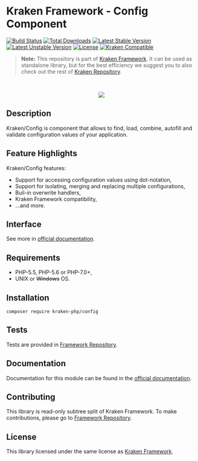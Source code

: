 # Kraken Framework - Config Component

[![Build Status](https://travis-ci.org/kraken-php/framework.svg)](https://travis-ci.org/kraken-php/framework)
[![Total Downloads](https://poser.pugx.org/kraken-php/config/downloads)](https://packagist.org/packages/kraken-php/config) 
[![Latest Stable Version](https://poser.pugx.org/kraken-php/config/v/stable)](https://packagist.org/packages/kraken-php/config) 
[![Latest Unstable Version](https://poser.pugx.org/kraken-php/config/v/unstable)](https://packagist.org/packages/kraken-php/config) 
[![License](https://poser.pugx.org/kraken-php/framework/license)](https://packagist.org/packages/kraken-php/framework)
[![Kraken Compatible](https://img.shields.io/badge/kraken-compatible-8002af.svg)](https://github.com/kraken-php/framework)

> **Note:** This repository is part of [Kraken Framework][3]. It can be used as standalone library, but for the best 
efficiency we suggest you to also check out the rest of [Kraken Repository][5].

<br>
<p align="center">
<img src="https://avatars2.githubusercontent.com/u/15938282?v=3&s=150" />
</p>

## Description

Kraken/Config is component that allows to find, load, combine, autofill and validate configuration values of your
application.

## Feature Highlights

Kraken/Config features:

* Support for accessing configuration values using dot-notation,
* Support for isolating, merging and replacing multiple configurations,
* Buil-in overwrite handlers,
* Kraken Framework compatibility,
* ...and more.

## Interface

See more in [official documentation][2].

## Requirements

* PHP-5.5, PHP-5.6 or PHP-7.0+,
* UNIX or ~~Windows~~ OS.

## Installation

```
composer require kraken-php/config
```

## Tests

Tests are provided in [Framework Repository][3].

## Documentation

Documentation for this module can be found in the [official documentation][2].

## Contributing

This library is read-only subtree split of Kraken Framework. To make contributions, please go to [Framework Repository][3].

## License

This library licensed under the same license as [Kraken Framework][3].

[1]: http://kraken-php.com
[2]: http://kraken-php.com/docs/0.3/config
[3]: https://github.com/kraken-php/framework
[4]: https://github.com/kraken-php/kraken
[5]: https://github.com/kraken-php
